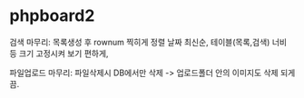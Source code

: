 # phpboard2 

검색 마무리: 
목록생성 후 rownum 찍히게
정렬 날짜 최신순, 테이블(목록,검색) 너비 등 크기 고정시켜 보기 편하게, 

파일업로드 마무리:
파일삭제시 DB에서만 삭제 -> 업로드폴더 안의 이미지도 삭제 되게끔.
